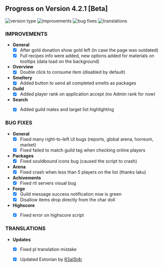 ## Progress on Version 4.2.1 [Beta]

![version type](https://img.shields.io/badge/version-beta-yellow.svg?style=flat-square)
![improvements](https://img.shields.io/badge/improvements-6-green.svg?style=flat-square)
![bug fixes](https://img.shields.io/badge/bug%20fixes-8-red.svg?style=flat-square)
![translations](https://img.shields.io/badge/translations-2-blue.svg?style=flat-square)

### IMPROVEMENTS
- **General**
	- [x] After gold donation show gold left (in case the page was outdated)
	- [x] Full recipes info were added, new options added for materials on tooltips (data load on the background)
- **Overview**
	- [x] Double click to consume item (disabled by default)
- **Smeltery**
	- [x] Added button to send all completed smelts as packages
- **Guild**
	- [x] Added player rank on application accept (no Admin rank for now)
- **Search**
	- [x] Added guild mates and target list highlighting


### BUG FIXES
- **General**
	- [x] Fixed many right-to-left UI bugs (reports, global arena, horreum, market)
	- [x] Fixed failed to match guild tag when checking online players
- **Packages**
	- [x] Fixed souldbound icons bug (caused the script to crash)
- **Arena**
	- [x] Fixed crash when less than 5 players on the list (thanks laku)
- **Achivements**
	- [x] Fixed rtl servers visual bug
- **Forge**
	- [x] Guild message success notification now is green
	- [x] Disallow items drop directly from the char doll
- **Highscore**
	- [x] Fixed error on highscore script


### TRANSLATIONS
-  **Updates**
	- [x] Fixed pl translation mistake
	- [x] Updated Estonian by [R3alSt4r](https://github.com/R3alSt4r)

